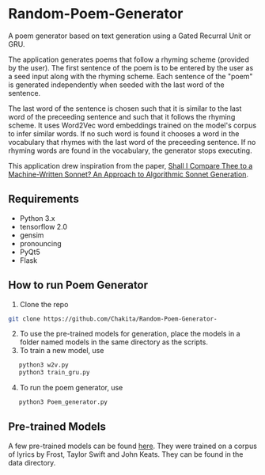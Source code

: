 # Random-Poem-Generator
A poem generator based on text generation using a Gated Recurral Unit or GRU.

The application generates poems that follow a rhyming scheme (provided by the user). The first sentence of the poem is to be entered by the user as a seed input along with the rhyming scheme. Each sentence of the "poem" is generated independently when seeded with the last word of the sentence.<br>

The last word of the sentence is chosen such that it is similar to the last word of the preceeding sentence and such that it follows the rhyming scheme. It uses Word2Vec word embeddings trained on the model's corpus to infer similar words. If no such word is found it chooses a word in the vocabulary that rhymes with the last word of the preceeding sentence. If no rhyming words are found in the vocabulary, the generator stops executing.

This application drew inspiration from the paper, [Shall I Compare Thee to a Machine-Written Sonnet? An Approach to Algorithmic Sonnet Generation](https://arxiv.org/abs/1811.05067).

## Requirements
* Python 3.x
* tensorflow 2.0
* gensim
* pronouncing
* PyQt5
* Flask

## How to run Poem Generator
1. Clone the repo 
```bash
git clone https://github.com/Chakita/Random-Poem-Generator-
```
2. To use the pre-trained models for generation, place the models in a folder named models in the same directory as the scripts.
3. To train a new model, use
```bash
   python3 w2v.py
   python3 train_gru.py
```
4. To run the poem generator, use
```bash
   python3 Poem_generator.py
```

## Pre-trained Models
A few pre-trained models can be found [here](https://drive.google.com/drive/folders/1yrmnKJ5h0KfIyt8ZxEiX0Y15kwzUMT9o?usp=sharing). They were trained on a corpus of lyrics by Frost, Taylor Swift and John Keats. They can be found in the data directory.

